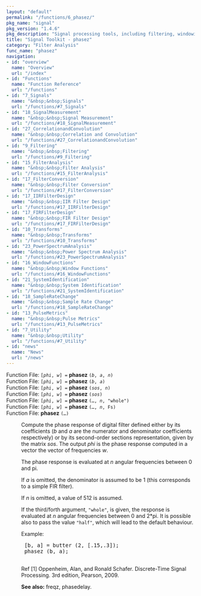 ```yaml
---
layout: "default"
permalink: "/functions/6_phasez/"
pkg_name: "signal"
pkg_version: "1.4.6"
pkg_description: "Signal processing tools, including filtering, windowing and display functions."
title: "Signal Toolkit - phasez"
category: "Filter Analysis"
func_name: "phasez"
navigation:
- id: "overview"
  name: "Overview"
  url: "/index"
- id: "Functions"
  name: "Function Reference"
  url: "/functions"
- id: "7_Signals"
  name: "&nbsp;&nbsp;Signals"
  url: "/functions/#7_Signals"
- id: "18_SignalMeasurement"
  name: "&nbsp;&nbsp;Signal Measurement"
  url: "/functions/#18_SignalMeasurement"
- id: "27_CorrelationandConvolution"
  name: "&nbsp;&nbsp;Correlation and Convolution"
  url: "/functions/#27_CorrelationandConvolution"
- id: "9_Filtering"
  name: "&nbsp;&nbsp;Filtering"
  url: "/functions/#9_Filtering"
- id: "15_FilterAnalysis"
  name: "&nbsp;&nbsp;Filter Analysis"
  url: "/functions/#15_FilterAnalysis"
- id: "17_FilterConversion"
  name: "&nbsp;&nbsp;Filter Conversion"
  url: "/functions/#17_FilterConversion"
- id: "17_IIRFilterDesign"
  name: "&nbsp;&nbsp;IIR Filter Design"
  url: "/functions/#17_IIRFilterDesign"
- id: "17_FIRFilterDesign"
  name: "&nbsp;&nbsp;FIR Filter Design"
  url: "/functions/#17_FIRFilterDesign"
- id: "10_Transforms"
  name: "&nbsp;&nbsp;Transforms"
  url: "/functions/#10_Transforms"
- id: "23_PowerSpectrumAnalysis"
  name: "&nbsp;&nbsp;Power Spectrum Analysis"
  url: "/functions/#23_PowerSpectrumAnalysis"
- id: "16_WindowFunctions"
  name: "&nbsp;&nbsp;Window Functions"
  url: "/functions/#16_WindowFunctions"
- id: "21_SystemIdentification"
  name: "&nbsp;&nbsp;System Identification"
  url: "/functions/#21_SystemIdentification"
- id: "18_SampleRateChange"
  name: "&nbsp;&nbsp;Sample Rate Change"
  url: "/functions/#18_SampleRateChange"
- id: "13_PulseMetrics"
  name: "&nbsp;&nbsp;Pulse Metrics"
  url: "/functions/#13_PulseMetrics"
- id: "7_Utility"
  name: "&nbsp;&nbsp;Utility"
  url: "/functions/#7_Utility"
- id: "news"
  name: "News"
  url: "/news"
---
```

<dl class="first-deftypefn">
<dt class="deftypefn" id="index-phasez"><span class="category-def">Function File: </span><span><code class="def-type">[<var class="var">phi</var>, <var class="var">w</var>] =</code> <strong class="def-name">phasez</strong> <code class="def-code-arguments">(<var class="var">b</var>, <var class="var">a</var>, <var class="var">n</var>)</code><a class="copiable-link" href="#index-phasez"></a></span></dt>
<dt class="deftypefnx def-cmd-deftypefn" id="index-phasez-1"><span class="category-def">Function File: </span><span><code class="def-type">[<var class="var">phi</var>, <var class="var">w</var>] =</code> <strong class="def-name">phasez</strong> <code class="def-code-arguments">(<var class="var">b</var>, <var class="var">a</var>)</code><a class="copiable-link" href="#index-phasez-1"></a></span></dt>
<dt class="deftypefnx def-cmd-deftypefn" id="index-phasez-2"><span class="category-def">Function File: </span><span><code class="def-type">[<var class="var">phi</var>, <var class="var">w</var>] =</code> <strong class="def-name">phasez</strong> <code class="def-code-arguments">(<var class="var">sos</var>, <var class="var">n</var>)</code><a class="copiable-link" href="#index-phasez-2"></a></span></dt>
<dt class="deftypefnx def-cmd-deftypefn" id="index-phasez-3"><span class="category-def">Function File: </span><span><code class="def-type">[<var class="var">phi</var>, <var class="var">w</var>] =</code> <strong class="def-name">phasez</strong> <code class="def-code-arguments">(<var class="var">sos</var>)</code><a class="copiable-link" href="#index-phasez-3"></a></span></dt>
<dt class="deftypefnx def-cmd-deftypefn" id="index-phasez-4"><span class="category-def">Function File: </span><span><code class="def-type">[<var class="var">phi</var>, <var class="var">w</var>] =</code> <strong class="def-name">phasez</strong> <code class="def-code-arguments">(&hellip;, <var class="var">n</var>, &quot;whole&quot;)</code><a class="copiable-link" href="#index-phasez-4"></a></span></dt>
<dt class="deftypefnx def-cmd-deftypefn" id="index-phasez-5"><span class="category-def">Function File: </span><span><code class="def-type">[<var class="var">phi</var>, <var class="var">w</var>] =</code> <strong class="def-name">phasez</strong> <code class="def-code-arguments">(&hellip;, <var class="var">n</var>, Fs)</code><a class="copiable-link" href="#index-phasez-5"></a></span></dt>
<dt class="deftypefnx def-cmd-deftypefn" id="index-phasez-6"><span class="category-def">Function File: </span><span><strong class="def-name">phasez</strong> <code class="def-code-arguments">(&hellip;)</code><a class="copiable-link" href="#index-phasez-6"></a></span></dt>
<dd>
<p>Compute the phase response of digital filter defined either by its
 coefficients (<var class="var">b</var> and <var class="var">a</var> are the numerator and denominator
 coefficients respectively) or by its second-order sections representation,
 given by the matrix <var class="var">sos</var>. The output <var class="var">phi</var> is the phase response
 computed in a vector the vector of frequencies <var class="var">w</var>.
</p>
<p>The phase response is evaluated at <var class="var">n</var> angular frequencies between
 0 and
  pi.
  </p>
<p>If <var class="var">a</var> is omitted, the denominator is assumed to be 1 (this
 corresponds to a simple FIR filter).
</p>
<p>If <var class="var">n</var> is omitted, a value of 512 is assumed.
</p>
<p>If the third/forth argument, <code class="code">&quot;whole&quot;</code>, is given, the response is
 evaluated at <var class="var">n</var> angular frequencies between 0 and
  2*pi.
   It is possible also to pass the value <code class="code">&quot;half&quot;</code>, which will lead to
 the default behaviour.
</p>
<p>Example:
 </p><div class="example">
<pre class="example-preformatted"> [b, a] = butter (2, [.15,.3]);
 phasez (b, a);
 </pre></div>

<p>Ref [1] Oppenheim, Alan, and Ronald Schafer. Discrete-Time Signal Processing.
 3rd edition, Pearson, 2009.
</p>

<p><strong class="strong">See also:</strong> freqz, phasedelay.
 </p></dd></dl>